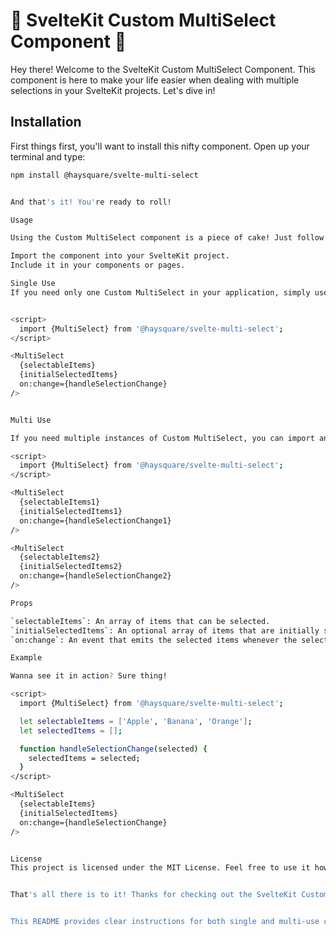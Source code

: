 # 🌟 SvelteKit Custom MultiSelect Component 🌟

Hey there! Welcome to the SvelteKit Custom MultiSelect Component. This component is here to make your life easier when dealing with multiple selections in your SvelteKit projects. Let's dive in!

## Installation

First things first, you'll want to install this nifty component. Open up your terminal and type:

```bash
npm install @haysquare/svelte-multi-select


And that's it! You're ready to roll!

Usage

Using the Custom MultiSelect component is a piece of cake! Just follow these simple steps:

Import the component into your SvelteKit project.
Include it in your components or pages.

Single Use
If you need only one Custom MultiSelect in your application, simply use it directly:


<script>
  import {MultiSelect} from '@haysquare/svelte-multi-select';
</script>

<MultiSelect
  {selectableItems}
  {initialSelectedItems}
  on:change={handleSelectionChange}
/>


Multi Use

If you need multiple instances of Custom MultiSelect, you can import and use it multiple times:

<script>
  import {MultiSelect} from '@haysquare/svelte-multi-select';
</script>

<MultiSelect
  {selectableItems1}
  {initialSelectedItems1}
  on:change={handleSelectionChange1}
/>

<MultiSelect
  {selectableItems2}
  {initialSelectedItems2}
  on:change={handleSelectionChange2}
/>

Props

`selectableItems`: An array of items that can be selected.
`initialSelectedItems`: An optional array of items that are initially selected.
`on:change`: An event that emits the selected items whenever the selection changes.

Example

Wanna see it in action? Sure thing!

<script>
  import {MultiSelect} from '@haysquare/svelte-multi-select';

  let selectableItems = ['Apple', 'Banana', 'Orange'];
  let selectedItems = [];

  function handleSelectionChange(selected) {
    selectedItems = selected;
  }
</script>

<MultiSelect
  {selectableItems}
  {initialSelectedItems}
  on:change={handleSelectionChange}
/>


License
This project is licensed under the MIT License. Feel free to use it however you like!


That's all there is to it! Thanks for checking out the SvelteKit Custom MultiSelect Component. Happy coding! ✨🚀


This README provides clear instructions for both single and multi-use cases of the component. Adjust the content as needed for your specific use case!
